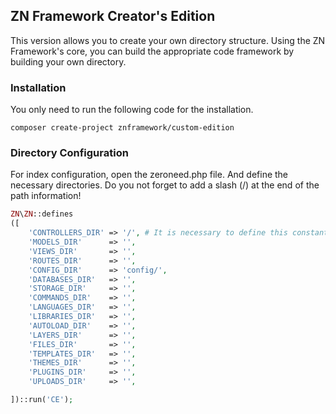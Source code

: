 <h2>ZN Framework Creator's Edition</h2>
<p>
This version allows you to create your own directory structure. Using the ZN Framework's core, you can build the appropriate code framework by building your own directory.
</p>

<h3>Installation</h3>
<p>
You only need to run the following code for the installation.
</p>

```
composer create-project znframework/custom-edition
```

<h3>Directory Configuration</h3>
<p>
For index configuration, open the zeroneed.php file. And define the necessary directories. Do you not forget to add a slash (/) at the end of the path information!
</p>

```php
ZN\ZN::defines
([
    'CONTROLLERS_DIR' => '/', # It is necessary to define this constant.
    'MODELS_DIR'      => '',     
    'VIEWS_DIR'       => '',
    'ROUTES_DIR'      => '',
    'CONFIG_DIR'      => 'config/',
    'DATABASES_DIR'   => '',
    'STORAGE_DIR'     => '',
    'COMMANDS_DIR'    => '',
    'LANGUAGES_DIR'   => '',
    'LIBRARIES_DIR'   => '',
    'AUTOLOAD_DIR'    => '',
    'LAYERS_DIR'      => '',
    'FILES_DIR'       => '',
    'TEMPLATES_DIR'   => '',
    'THEMES_DIR'      => '',
    'PLUGINS_DIR'     => '',
    'UPLOADS_DIR'     => '',

])::run('CE');
```